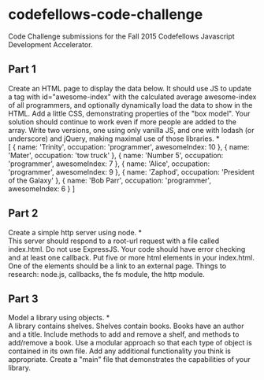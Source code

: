# codefellows-code-challenge
Code Challenge submissions for the Fall 2015 Codefellows Javascript Development Accelerator.

Part 1
------
Create an HTML page to display the data below. It should use JS to update a
tag with id="awesome-index" with the calculated average awesome-index of all programmers, and optionally dynamically load the data to show in the HTML. Add a little CSS, demonstrating properties of the "box model". Your solution should continue to work even if more people are added to the array. Write two versions, one using only vanilla JS, and one with lodash (or underscore) and jQuery, making maximal use of those libraries. *  
[ 
{ 
name: 'Trinity', 
occupation: 'programmer', 
awesomeIndex: 10 
}, 
{ 
name: 'Mater', 
occupation: 'tow truck' 
}, 
{ 
name: 'Number 5', 
occupation: 'programmer', 
awesomeIndex: 7 
}, 
{ 
name: 'Alice', 
occupation: 'programmer', 
awesomeIndex: 9 
}, 
{ 
name: 'Zaphod', 
occupation: 'President of the Galaxy' 
}, 
{ 
name: 'Bob Parr', 
occupation: 'programmer', 
awesomeIndex: 6 
} 
]


Part 2
------
Create a simple http server using node. *  
This server should respond to a root-url request with a file called index.html. Do not use ExpressJS. Your code should have error checking and at least one callback. Put five or more html elements in your index.html. One of the elements should be a link to an external page. Things to research: node.js, callbacks, the fs module, the http module.


Part 3
------
Model a library using objects. *  
A library contains shelves. Shelves contain books. Books have an author and a title. Include methods to add and remove a shelf, and methods to add/remove a book. Use a modular approach so that each type of object is contained in its own file. Add any additional functionality you think is appropriate. Create a "main" file that demonstrates the capabilities of your library.
